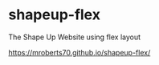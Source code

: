 # shapeup-flex
The Shape Up Website using flex layout



https://mroberts70.github.io/shapeup-flex/
